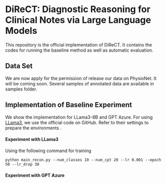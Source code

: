 # DiReCT: Diagnostic Reasoning for Clinical Notes via Large Language Models 
This repository is the official implementation of DiReCT. It contains the codes for running the baseline method as well as automatic evaluation.

## Data Set
We are now apply for the permission of release our data on PhysioNet. It will be coming soon. Several samples of annotated data are available in samples folder.

## Implementation of Baseline Experiment
We show the implementation for LLama3-8B and GPT Azure.
For using [LLama3](https://github.com/meta-llama/llama3), we use the official code on GitHub. Refer to their settings to prepare the environments .

#### Experiment with LLama3
Using the following command for training
```
python main_recon.py --num_classes 10 --num_cpt 20 --lr 0.001 --epoch 50 --lr_drop 30
```

#### Experiment with GPT Azure

